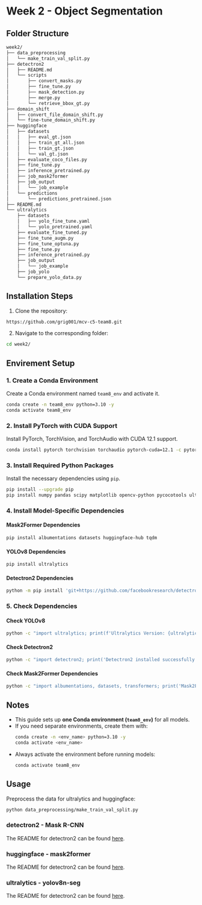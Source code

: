 # Week 2 - Object Segmentation

## Folder Structure

```bash
week2/
├── data_preprocessing
│   └── make_train_val_split.py
├── detectron2
│   ├── README.md
│   └── scripts
│       ├── convert_masks.py
│       ├── fine_tune.py
│       ├── mask_detection.py
│       ├── merge.py
│       └── retrieve_bbox_gt.py
├── domain_shift
│   ├── convert_file_domain_shift.py
│   └── fine-tune_domain_shift.py
├── huggingface
│   ├── datasets
│   │   ├── eval_gt.json
│   │   ├── train_gt_all.json
│   │   ├── train_gt.json
│   │   └── val_gt.json
│   ├── evaluate_coco_files.py
│   ├── fine_tune.py
│   ├── inference_pretrained.py
│   ├── job_mask2former
│   ├── job_output
│   │   └── job_example
│   └── predictions
│       └── predictions_pretrained.json
├── README.md
└── ultralytics
    ├── datasets
    │   ├── yolo_fine_tune.yaml
    │   └── yolo_pretrained.yaml
    ├── evaluate_fine_tuned.py
    ├── fine_tune_augm.py
    ├── fine_tune_optuna.py
    ├── fine_tune.py
    ├── inference_pretrained.py
    ├── job_output
    │   └── job_example
    ├── job_yolo
    └── prepare_yolo_data.py
```


## Installation Steps
1. Clone the repository:
```bash
https://github.com/grig001/mcv-c5-team8.git
```
2. Navigate to the corresponding folder:
```bash
cd week2/
```

## Envirement Setup 

### 1. Create a Conda Environment
Create a Conda environment named `team8_env` and activate it.

```bash
conda create -n team8_env python=3.10 -y
conda activate team8_env
```

### 2. Install PyTorch with CUDA Support
Install PyTorch, TorchVision, and TorchAudio with CUDA 12.1 support.

```bash
conda install pytorch torchvision torchaudio pytorch-cuda=12.1 -c pytorch -c nvidia -y
```

### 3. Install Required Python Packages
Install the necessary dependencies using `pip`.

```bash
pip install --upgrade pip
pip install numpy pandas scipy matplotlib opencv-python pycocotools ultralytics transformers
```

### 4. Install Model-Specific Dependencies

#### Mask2Former Dependencies
```bash
pip install albumentations datasets huggingface-hub tqdm
```

#### YOLOv8 Dependencies
```bash
pip install ultralytics
```

#### Detectron2 Dependencies

```bash
python -m pip install 'git+https://github.com/facebookresearch/detectron2.git'
```

### 5. Check Dependencies

#### Check YOLOv8
```bash
python -c "import ultralytics; print(f'Ultralytics Version: {ultralytics.__version__}')"
```

#### Check Detectron2
```bash
python -c "import detectron2; print('Detectron2 installed successfully')"
```

#### Check Mask2Former Dependencies
```bash
python -c "import albumentations, datasets, transformers; print('Mask2Former dependencies installed successfully')"
```


## Notes
- This guide sets up **one Conda environment (`team8_env`)** for all models.
- If you need separate environments, create them with:
  ```bash
  conda create -n <env_name> python=3.10 -y
  conda activate <env_name>
  ```
- Always activate the environment before running models:
  ```bash
  conda activate team8_env
  ```



## Usage

Preprocess the data for ultralytics and huggingface: 
```bash
python data_preprocessing/make_train_val_split.py
```

### detectron2 - Mask R-CNN
The README for detectron2 can be found [here](./detectron2/README.md).  

### huggingface - mask2former
The README for detectron2 can be found [here](./huggingface/README.md).  

### ultralytics - yolov8n-seg
The README for detectron2 can be found [here](./ultralytics/README.md).  
